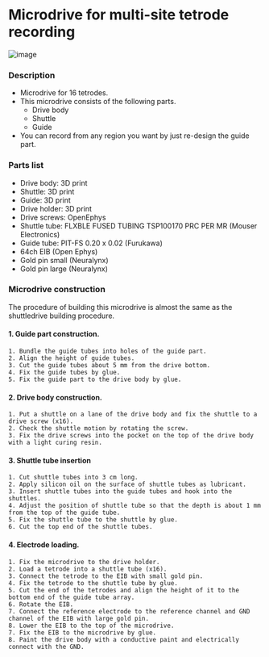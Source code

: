 # Microdrive for multi-site tetrode recording
![image](https://user-images.githubusercontent.com/61833067/185296408-5ef86b72-5ae4-4b2e-bd06-3c34904c7fc1.png)

### Description
* Microdrive for 16 tetrodes.
* This microdrive consists of the following parts.
  * Drive body
  * Shuttle
  * Guide
* You can record from any region you want by just re-design the guide part.

 ### Parts list
  * Drive body: 3D print
  * Shuttle: 3D print
  * Guide: 3D print
  * Drive holder: 3D print
  * Drive screws: OpenEphys
  * Shuttle tube: FLXBLE FUSED TUBING TSP100170 PRC PER MR (Mouser Electronics)
  * Guide tube: PIT-FS 0.20 x 0.02 (Furukawa) 
  * 64ch EIB (Open Ephys)
  * Gold pin small (Neuralynx)
  * Gold pin large (Neuralynx)
 
### Microdrive construction
The procedure of building this microdrive is almost the same as the shuttledrive building procedure.
#### 1. Guide part construction.
    1. Bundle the guide tubes into holes of the guide part.
    2. Align the height of guide tubes.
    3. Cut the guide tubes about 5 mm from the drive bottom.
    4. Fix the guide tubes by glue.
    5. Fix the guide part to the drive body by glue.
#### 2. Drive body construction.
    1. Put a shuttle on a lane of the drive body and fix the shuttle to a drive screw (x16).
    2. Check the shuttle motion by rotating the screw.
    3. Fix the drive screws into the pocket on the top of the drive body with a light curing resin.
#### 3. Shuttle tube insertion
    1. Cut shuttle tubes into 3 cm long.
    2. Apply silicon oil on the surface of shuttle tubes as lubricant.
    3. Insert shuttle tubes into the guide tubes and hook into the shuttles.
    4. Adjust the position of shuttle tube so that the depth is about 1 mm from the top of the guide tube.
    5. Fix the shuttle tube to the shuttle by glue.
    6. Cut the top end of the shuttle tubes.
#### 4. Electrode loading.
    1. Fix the microdrive to the drive holder.
    2. Load a tetrode into a shuttle tube (x16).
    3. Connect the tetrode to the EIB with small gold pin.
    4. Fix the tetrode to the shuttle tube by glue.
    5. Cut the end of the tetrodes and align the height of it to the bottom end of the guide tube array.
    6. Rotate the EIB.
    7. Connect the reference electrode to the reference channel and GND channel of the EIB with large gold pin.
    8. Lower the EIB to the top of the microdrive.
    7. Fix the EIB to the microdrive by glue.  
    8. Paint the drive body with a conductive paint and electrically connect with the GND.
 

 


